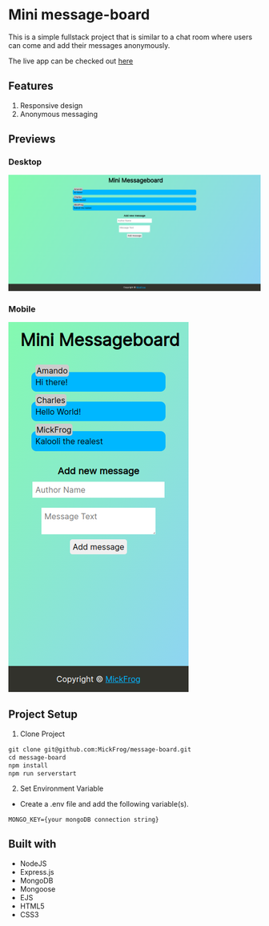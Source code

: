 # Mini message-board

This is a simple fullstack project that is similar to a chat room where users can come and add their messages anonymously.

The live app can be checked out [here](https://message-board-production-b120.up.railway.app/)

## Features

1. Responsive design
2. Anonymous messaging

## Previews

### Desktop

![Light Theme](./public/images/msgBoardDesktop.png)

### Mobile

![Light Theme](./public/images/msgBoardMobile.png)

## Project Setup

1. Clone Project

```
git clone git@github.com:MickFrog/message-board.git
cd message-board
npm install
npm run serverstart
```

2. Set Environment Variable

- Create a .env file and add the following variable(s).

```
MONGO_KEY={your mongoDB connection string}
```

## Built with

- NodeJS
- Express.js
- MongoDB
- Mongoose
- EJS
- HTML5
- CSS3
